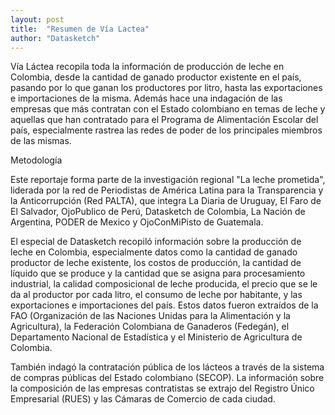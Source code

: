 ```yaml
---
layout: post
title:  "Resumen de Vía Lactea" 
author: "Datasketch"
---
```

Vía Láctea recopila toda la información de producción de leche en Colombia, desde la cantidad de ganado productor existente en el país, pasando por lo que ganan los productores por litro, hasta las exportaciones e importaciones de la misma. Además hace una indagación de las empresas que más contratan con el Estado colombiano en temas de leche y aquellas que han contratado para el Programa de Alimentación Escolar del país, especialmente rastrea las redes de poder de los principales miembros de las mismas.

Metodología

Este reportaje forma parte de la investigación regional "La leche prometida", liderada por la red de Periodistas de América Latina para la Transparencia y la Anticorrupción (Red PALTA), que integra La Diaria de Uruguay, El Faro de El Salvador, OjoPublico de Perú, Datasketch  de Colombia, La Nación de Argentina, PODER de Mexico y OjoConMiPisto de Guatemala.

El especial de Datasketch recopiló información sobre la producción de leche en Colombia, especialmente datos como la cantidad de ganado productor de leche existente, los costos de producción, la cantidad de líquido que se produce y la cantidad que se asigna para procesamiento industrial, la calidad composicional de leche producida, el precio que se le da al productor por cada litro, el consumo de leche por habitante, y las exportaciones e importaciones del país. Estos datos fueron extraídos de la FAO (Organización de las Naciones Unidas para la Alimentación y la Agricultura), la Federación Colombiana de Ganaderos (Fedegán), el Departamento Nacional de Estadística y el Ministerio de Agricultura de Colombia.

También indagó la contratación pública de los lácteos a través de la sistema de compras públicas del Estado colombiano (SECOP). La información sobre la composición de las empresas contratistas se extrajo del Registro Único Empresarial (RUES) y las Cámaras de Comercio de cada ciudad.
